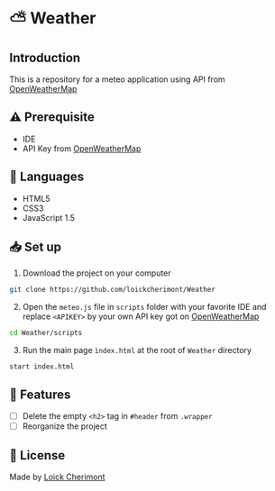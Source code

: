# :partly_sunny: Weather

## Introduction
This is a repository for a meteo application using API from [OpenWeatherMap](https://openweathermap.org/ "Go on the website")

## :warning: Prerequisite
- IDE
- API Key from [OpenWeatherMap](https://openweathermap.org/ "Go on the website")

## :wrench: Languages
- HTML5
- CSS3
- JavaScript 1.5

## :inbox_tray: Set up
1. Download the project on your computer

```bash
git clone https://github.com/loickcherimont/Weather
```

2. Open the `meteo.js` file in `scripts` folder with your favorite IDE and replace `<APIKEY>` by your own API key got on [OpenWeatherMap](https://openweathermap.org/ "Go on the website")

```bash
cd Weather/scripts
```

3. Run the main page `ìndex.html` at the root of `Weather` directory
```
start index.html
```

## :rocket: Features
- [ ] Delete the empty `<h2>` tag in `#header` from `.wrapper`
- [ ] Reorganize the project

## :key: License
Made by [Loick Cherimont](https://github.com/loickcherimont "Go on Loick's Profile")

